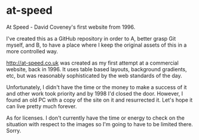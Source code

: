 # at-speed
 At Speed - David Coveney's first website from 1996.

I've created this as a GitHub repository in order to A, better grasp Git myself, and B, to have a place where I keep the original assets of this in a more controlled way.

http://at-speed.co.uk was created as my first attempt at a commercial website, back in 1996. It uses table based layouts, background gradients, etc, but was reasonably sophisticated by the web standards of the day.

Unfortunately, I didn't have the time or the money to make a success of it and other work took priority and by 1998 I'd closed the door. However, I found an old PC with a copy of the site on it and resurrected it. Let's hope it can live pretty much forever.

As for licenses. I don't currently have the time or energy to check on the situation with respect to the images so I'm going to have to be limited there. Sorry.
